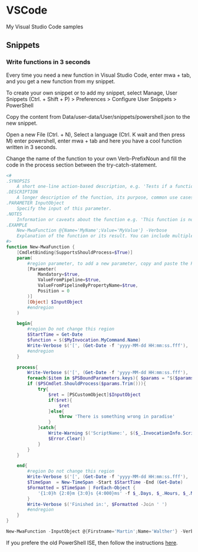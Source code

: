 # VSCode
My Visual Studio Code samples

## Snippets

### Write functions in 3 seconds

Every time you need a new function in Visual Studio Code, enter mwa + tab, and you get a new function from my snippet.

To create your own snippet or to add my snippet, select Manage, User Snippets (Ctrl. + Shift + P) > Preferences > Configure User Snippets > PowerShell

Copy the content from Data/user-data/User/snippets/powershell.json to the new snippet.

Open a new File (Ctrl. + N), Select a language (Ctrl. K  wait and then press M) enter powershell, enter mwa + tab and here you have a cool function written in 3 seconds.

Change the name of the function to your own Verb-PrefixNoun and fill the code in the process section between the try-catch-statement.

````powershell
<#
.SYNOPSIS
    A short one-line action-based description, e.g. 'Tests if a function is valid'
.DESCRIPTION
    A longer description of the function, its purpose, common use cases, etc.
.PARAMETER InputObject
    Specify the input of this parameter.
.NOTES
    Information or caveats about the function e.g. 'This function is not supported in Linux'
.EXAMPLE
    New-MwaFunction @{Name='MyName';Value='MyValue'} -Verbose
    Explanation of the function or its result. You can include multiple examples with additional .EXAMPLE lines
#>
function New-MwaFunction {
    [CmdletBinding(SupportsShouldProcess=$True)]
    param(
        #region parameter, to add a new parameter, copy and paste the Parameter-region
        [Parameter(
            Mandatory=$true,
            ValueFromPipeline=$true,
            ValueFromPipelineByPropertyName=$true,
            Position = 0
        )]
        [Object] $InputObject
        #endregion
    )

    begin{
        #region Do not change this region
        $StartTime = Get-Date
        $function = $($MyInvocation.MyCommand.Name)
        Write-Verbose $('[', (Get-Date -f 'yyyy-MM-dd HH:mm:ss.fff'), ']', '[ Begin   ]', $function -Join ' ')
        #endregion
    }

    process{
        Write-Verbose $('[', (Get-Date -f 'yyyy-MM-dd HH:mm:ss.fff'), ']', '[ Process ]', $function -Join ' ')
        foreach($item in $PSBoundParameters.keys){ $params = "$($params) -$($item) $($PSBoundParameters[$item])" }
        if ($PSCmdlet.ShouldProcess($params.Trim())){
            try{
                $ret = [PSCustomObject]$InputObject
                if($ret){
                    $ret
                }else{
                    throw 'There is something wrong in paradise'
                }
            }catch{
                Write-Warning $('ScriptName:', $($_.InvocationInfo.ScriptName), 'LineNumber:', $($_.InvocationInfo.ScriptLineNumber), 'Message:', $($_.Exception.Message) -Join ' ')
                $Error.Clear()
            }
        }
    }

    end{
        #region Do not change this region
        Write-Verbose $('[', (Get-Date -f 'yyyy-MM-dd HH:mm:ss.fff'), ']', '[ End     ]', $function -Join ' ')
        $TimeSpan  = New-TimeSpan -Start $StartTime -End (Get-Date)
        $Formatted = $TimeSpan | ForEach-Object {
            '{1:0}h {2:0}m {3:0}s {4:000}ms' -f $_.Days, $_.Hours, $_.Minutes, $_.Seconds, $_.Milliseconds
        }
        Write-Verbose $('Finished in:', $Formatted -Join ' ')
        #endregion
    }
}

New-MwaFunction -InputObject @{Firstname='Martin';Name='Walther'} -Verbose -WhatIf
````

If you prefere the old PowerShell ISE, then follow the instructions [here](https://github.com/tinuwalther/PowerShell_ISE).

